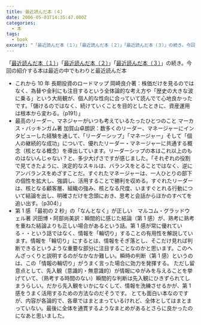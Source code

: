 ```yaml
---
title: 最近読んだ本（４）
date: 2006-05-03T14:35:47.000Z
categories:
  - 本
tags:
  - book
excerpt: "「最近読んだ本（１）」「最近読んだ本（２）」「最近読んだ本（３）」の続き。今回の紹介する本は最近の中でもわりと最近読んだ本"
---
```


「[最近読んだ本（１）](http://memolog.jp/archives/2006/04/001010.html)」「[最近読んだ本（２）](http://memolog.jp/archives/2006/04/001011.html)」「[最近読んだ本（３）](http://memolog.jp/archives/2006/04/001017.html)」の続き。今回の紹介する本は最近の中でもわりと最近読んだ本

- これから 10 年 長期投資のロードマップ 岡崎良介著：株価だけを見るのではなく、為替や金利にも注目するという全体論的な考え方や「歴史の大きな波に乗る」という大局観が、個人的な性向に合っていて読んでて心地良かったです。「儲けるのではなく、続けていくことを目的としたときに、資産運用は根本から変わる。（p191）」
- 最高のリーダー、マネジャーがいつも考えているたったひとつのこと マーカス・バッキンガム著 加賀山卓朗訳：数多くのリーダー、マネージャーにインタビューした経験を通して、「リーダーシップ」「マネージャー」そして「個人の継続的な成功」について、優れたリーダー・マネージャーに共通する概念（核となる概念）を導出しています。リーダーシップの本はこれ以上のものはないんじゃない？と、多少大げさですが感じました。「それぞれの役割で見てきたように、決定的なスキルは、バランスをとることではなく、逆にアンバランスをめざすことだ。すぐれたマネージャーは、一人ひとりの部下の個性を拡大し、強調し、活用することで勝利を収める。すぐれたリーダーは、核となる顧客層、組織の強み、核となる尺度、いますぐとれる行動について結論を出し、明確さだけを念頭におき、思考と会話からほかのすべてを追い出す。（p304）」
- 第 1 感 「最初の 2 秒」の「なんとなく」が正しい　マルコム・グラッドウェル著 沢田博・阿部尚美訳：瞬間的に感じた結論（第 1 感）が、熟考に熟考を重ねた結論よりも正しい場合があるという話。第 1 感が常に優れている・・という話ではなく、情報を「輪切り」することの有用性を解説しています。情報を「輪切り」にするとは、情報をそぎ落とし、そこだけ見れば判断できるというような重要な部分に注目することなのかと思います。このへんざっくりと説明するのがなかなか難しい。瞬時の判断（第 1 感）というのは、この「情報の輪切り」がうまく言った場合に効力を発揮する。
  ただし留意点として、先入観（意識的・無意識的）が情報にゆがみを与えることを挙げていて、（熟考する時間のない）瞬間的な判断は先入観にひきずられてしまうらしい。だから先入観をいかになくして、情報を洗練させるかが、第 1 感をうまく活用するための方法なのだそうです。
  とても面白い本なのですが、内容が各論的で、各章ではまとまっているけれど、全体としてはまとまっていない。最後に全体を通貫するようなまとめがあるとさらに良かったのになあと思いました。
